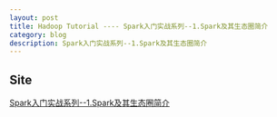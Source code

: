 ```yaml
---
layout: post
title: Hadoop Tutorial ---- Spark入门实战系列--1.Spark及其生态圈简介
category: blog
description: Spark入门实战系列--1.Spark及其生态圈简介
---
```


## Site

[Spark入门实战系列--1.Spark及其生态圈简介](http://www.cnblogs.com/shishanyuan/p/4700615.html)
